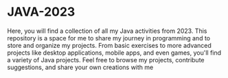 # JAVA-2023
Here, you will find a collection of all my Java activities from 2023. This repository is a space for me to share my journey in programming and to store and organize my projects. From basic exercises to more advanced projects like desktop applications, mobile apps, and even games, you'll find a variety of Java projects. Feel free to browse my projects, contribute suggestions, and share your own creations with me
